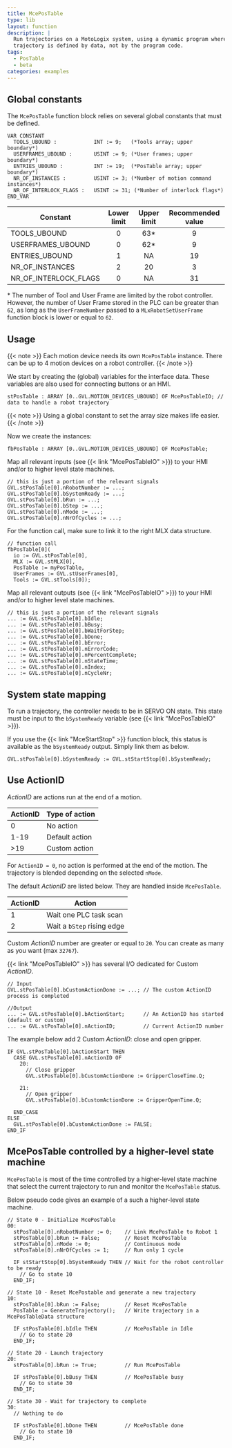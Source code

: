 ```yaml
---
title: McePosTable
type: lib
layout: function
description: |
  Run trajectories on a MotoLogix system, using a dynamic program where the 
  trajectory is defined by data, not by the program code.
tags: 
  - PosTable
  - beta
categories: examples
---
```


## Global constants

The `McePosTable` function block relies on several global constants that must
be defined.

```iecst
VAR CONSTANT
  TOOLS_UBOUND :            INT := 9;   (*Tools array; upper boundary*)
  USERFRAMES_UBOUND :       USINT := 9; (*User frames; upper boundary*)
  ENTRIES_UBOUND :          INT := 19;  (*PosTable array; upper boundary*)
  NR_OF_INSTANCES :         USINT := 3; (*Number of motion command instances*)
  NR_OF_INTERLOCK_FLAGS :   USINT := 31; (*Number of interlock flags*)
END_VAR
```

| Constant              | Lower limit | Upper limit | Recommended value |
| --------------------- | :---------: | :---------: | :---------------: |
| TOOLS_UBOUND          |      0      |    63\*     |         9         |
| USERFRAMES_UBOUND     |      0      |    62\*     |         9         |
| ENTRIES_UBOUND        |      1      |     NA      |        19         |
| NR_OF_INSTANCES       |      2      |     20      |         3         |
| NR_OF_INTERLOCK_FLAGS |      0      |     NA      |        31         |

\* The number of Tool and User Frame are limited by the robot controller.
However, the number of User Frame stored in the PLC can be greater than `62`,
as long as the `UserFrameNumber` passed to a `MLxRobotSetUserFrame` function
block is lower or equal to `62`.

## Usage

{{< note >}}
Each motion device needs its own `McePosTable` instance.
There can be up to 4 motion devices on a robot controller.
{{< /note >}}

We start by creating the (global) variables for the interface data.
These variables are also used for connecting buttons or an HMI.

```iecst
stPosTable : ARRAY [0..GVL.MOTION_DEVICES_UBOUND] OF McePosTableIO; // data to handle a robot trajectory
```

{{< note >}}
Using a global constant to set the array size makes life easier.
{{< /note >}}

Now we create the instances:

```iecst
fbPosTable : ARRAY [0..GVL.MOTION_DEVICES_UBOUND] OF McePosTable;
```

Map all relevant inputs (see {{< link "McePosTableIO" >}})
to your HMI and/or to higher level state machines.

```iecst
// this is just a portion of the relevant signals
GVL.stPosTable[0].nRobotNumber := ...;
GVL.stPosTable[0].bSystemReady := ...;
GVL.stPosTable[0].bRun := ...;
GVL.stPosTable[0].bStep := ...;
GVL.stPosTable[0].nMode := ...;
GVL.stPosTable[0].nNrOfCycles := ...;
```

For the function call, make sure to link it to the right MLX data structure.

```iecst
// function call
fbPosTable[0](
  io := GVL.stPosTable[0],
  MLX := GVL.stMLX[0],
  PosTable := myPosTable,
  UserFrames := GVL.stUserFrames[0],
  Tools := GVL.stTools[0]);
```

Map all relevant outputs (see {{< link "McePosTableIO" >}})
to your HMI and/or to higher level state machines.

```iecst
// this is just a portion of the relevant signals
... := GVL.stPosTable[0].bIdle;
... := GVL.stPosTable[0].bBusy;
... := GVL.stPosTable[0].bWaitForStep;
... := GVL.stPosTable[0].bDone;
... := GVL.stPosTable[0].bError;
... := GVL.stPosTable[0].nErrorCode;
... := GVL.stPosTable[0].nPercentComplete;
... := GVL.stPosTable[0].nStateTime;
... := GVL.stPosTable[0].nIndex;
... := GVL.stPosTable[0].nCycleNr;
```

## System state mapping

To run a trajectory, the controller needs to be in SERVO ON state.
This state must be input to the `bSystemReady` variable
(see {{< link "McePosTableIO" >}}).

If you use the {{< link "MceStartStop" >}} function block, this status is available
as the `bSystemReady` output.
Simply link them as below.

```iecst
GVL.stPosTable[0].bSystemReady := GVL.stStartStop[0].bSystemReady;
```

## Use ActionID

*ActionID* are actions run at the end of a motion.

| ActionID | Type of action |
| -------- | -------------- |
| 0        | No action      |
| 1-19     | Default action |
| >19      | Custom action  |

For `ActionID = 0`, no action is performed at the end of the motion.
The trajectory is blended depending on the selected `nMode`.

The default *ActionID* are listed below.
They are handled inside `McePosTable`.

| ActionID | Action                     |
| -------- | -------------------------- |
| 1        | Wait one PLC task scan     |
| 2        | Wait a `bStep` rising edge |

Custom *ActionID* number are greater or equal to `20`.
You can create as many as you want (max `32767`).

{{< link "McePosTableIO" >}} has several I/O dedicated for Custom *ActionID*.

```iecst
// Input
GVL.stPosTable[0].bCustomActionDone := ...; // The custom ActionID process is completed

//Output
... := GVL.stPosTable[0].bActionStart;      // An ActionID has started (default or custom)
... := GVL.stPosTable[0].nActionID;         // Current ActionID number
```

The example below add 2 Custom *ActionID*: close and open gripper.

```iecst
IF GVL.stPosTable[0].bActionStart THEN
  CASE GVL.stPosTable[0].nActionID OF
    20:
      // Close gripper
      GVL.stPosTable[0].bCustomActionDone := GripperCloseTime.Q;
      
    21:
      // Open gripper
      GVL.stPosTable[0].bCustomActionDone := GripperOpenTime.Q;
      
  END_CASE
ELSE
  GVL.stPosTable[0].bCustomActionDone := FALSE;
END_IF
```

## McePosTable controlled by a higher-level state machine

`McePosTable` is most of the time controlled by a higher-level state machine
that select the current trajectory to run and monitor the `McePosTable` status.

Below pseudo code gives an example of a such a higher-level state machine.

```iecst
// State 0 - Initialize McePosTable
00:
  stPosTable[0].nRobotNumber := 0;    // Link McePosTable to Robot 1
  stPosTable[0].bRun := False;        // Reset McePosTable
  stPosTable[0].nMode := 0;           // Continuous mode
  stPosTable[0].nNrOfCycles := 1;     // Run only 1 cycle

  IF stStartStop[0].bSystemReady THEN // Wait for the robot controller to be ready
    // Go to state 10
  END_IF;

// State 10 - Reset McePostable and generate a new trajectory
10:
  stPosTable[0].bRun := False;        // Reset McePosTable
  PosTable := GenerateTrajectory();   // Write trajectory in a McePosTableData structure

  IF stPosTable[0].bIdle THEN         // McePosTable in Idle
    // Go to state 20
  END_IF;

// State 20 - Launch trajectory
20:
  stPosTable[0].bRun := True;         // Run McePosTable

  IF stPosTable[0].bBusy THEN         // McePosTable busy
    // Go to state 30
  END_IF;

// State 30 - Wait for trajectory to complete
30:
  // Nothing to do

  IF stPosTable[0].bDone THEN         // McePosTable done
    // Go to state 10
  END_IF;
```
